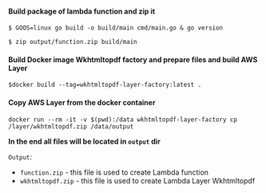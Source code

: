 #### Build package of lambda function and zip it

`$ GOOS=linux go build -o build/main cmd/main.go & go version`

`$ zip output/function.zip build/main`

#### Build Docker image Wkhtmltopdf factory and prepare files and build AWS Layer

`$docker build --tag=wkhtmltopdf-layer-factory:latest .` 

#### Copy AWS Layer from the docker container

`docker run --rm -it -v $(pwd):/data wkhtmltopdf-layer-factory cp /layer/wkhtmltopdf.zip /data/output`

 
**In the end all files will be located in `output` dir**

```Output```:
 - `function.zip` - this file is used to create Lambda function
 - `wkhtmltopdf.zip` - this file is used to create Lambda Layer Wkhtmltopdf  
